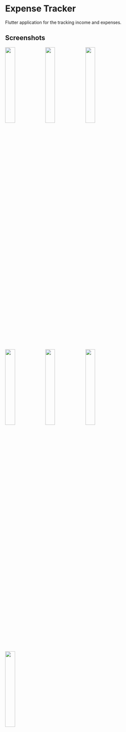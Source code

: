 # Expense Tracker

Flutter application for the tracking  income and expenses. 

## Screenshots

<img src="https://github.com/muratcanoksum/Income-Expenses-Tracker/assets/97808371/70691c7f-bdb0-47e4-beb3-d9e58e70ec8a" width=25% height=25%>
<img src="https://github.com/muratcanoksum/Income-Expenses-Tracker/assets/97808371/7fdaf173-d226-48c6-a221-b887cbabdaec" width=25% height=25%>
<img src="https://github.com/muratcanoksum/Income-Expenses-Tracker/assets/97808371/21a022e4-c02c-440d-a98e-47eee874a26e" width=25% height=25%>
<img src="https://github.com/muratcanoksum/Income-Expenses-Tracker/assets/97808371/0d025daa-7ee9-4192-9c5e-2e1a404ac88a" width=25% height=25%>
<img src="https://github.com/muratcanoksum/Income-Expenses-Tracker/assets/97808371/4a47d90d-bd4e-4cd6-b6fa-535690f635f6" width=25% height=25%>
<img src="https://github.com/muratcanoksum/Income-Expenses-Tracker/assets/97808371/d9388be3-72d9-40b7-96aa-eb2e72760b9e" width=25% height=25%>
<img src="https://github.com/muratcanoksum/Income-Expenses-Tracker/assets/97808371/0e798749-a006-493d-a834-a147346c5ff9" width=25% height=25%>
